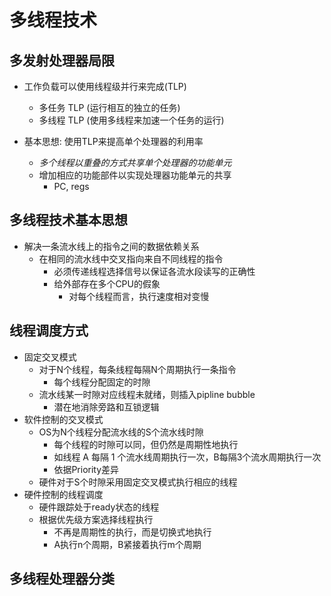 # 多线程技术

## 多发射处理器局限

- 工作负载可以使用线程级并行来完成(TLP)
  - 多任务 TLP (运行相互的独立的任务)
  - 多线程 TLP (使用多线程来加速一个任务的运行)

- 基本思想: 使用TLP来提高单个处理器的利用率
  - *多个线程以重叠的方式共享单个处理器的功能单元*
  - 增加相应的功能部件以实现处理器功能单元的共享
    - PC, regs

## 多线程技术基本思想

- 解决一条流水线上的指令之间的数据依赖关系
  - 在相同的流水线中交叉指向来自不同线程的指令
    - 必须传递线程选择信号以保证各流水段读写的正确性
    - 给外部存在多个CPU的假象
      - 对每个线程而言，执行速度相对变慢

## 线程调度方式

- 固定交叉模式
  - 对于N个线程，每条线程每隔N个周期执行一条指令
    - 每个线程分配固定的时隙
  - 流水线某一时隙对应线程未就绪，则插入pipline bubble
    - 潜在地消除旁路和互锁逻辑
- 软件控制的交叉模式
  - OS为N个线程分配流水线的S个流水线时隙
    - 每个线程的时隙可以同，但仍然是周期性地执行
    - 如线程 A 每隔 1 个流水线周期执行一次，B每隔3个流水周期执行一次
    - 依据Priority差异
  - 硬件对于S个时隙采用固定交叉模式执行相应的线程
- 硬件控制的线程调度
  - 硬件跟踪处于ready状态的线程
  - 根据优先级方案选择线程执行
    - 不再是周期性的执行，而是切换式地执行
    - A执行n个周期，B紧接着执行m个周期

## 多线程处理器分类